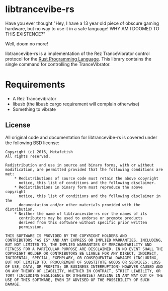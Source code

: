 # libtrancevibe-rs

Have you ever thought "Hey, I have a 13 year old piece of obscure
gaming hardware, but no way to use it in a safe language! WHY AM I
DOOMED TO THIS EXISTENCE?"

Well, doom no more!

libtrancevibe-rs is a implementation of the Rez TranceVibrator control
protocol for the [Rust Programming Language](http://www.rustlang.org).
This library contains the single command for controlling the
TranceVibrator.

# Requirements

- A Rez Trancevibrator
- libusb (the libusb cargo requirement will complain otherwise)
- Something to vibrate

## License

All original code and documentation for libtrancevibe-rs is
covered under the following BSD license:

    Copyright (c) 2016, Metafetish
    All rights reserved.

    Redistribution and use in source and binary forms, with or without
    modification, are permitted provided that the following conditions are met:
        * Redistributions of source code must retain the above copyright
          notice, this list of conditions and the following disclaimer.
        * Redistributions in binary form must reproduce the above copyright
          notice, this list of conditions and the following disclaimer in the
          documentation and/or other materials provided with the distribution.
        * Neither the name of libtrancevibe-rs nor the names of its
          contributors may be used to endorse or promote products
          derived from this software without specific prior written
          permission.

    THIS SOFTWARE IS PROVIDED BY THE COPYRIGHT HOLDERS AND
    CONTRIBUTORS "AS IS" AND ANY EXPRESS OR IMPLIED WARRANTIES, INCLUDING,
    BUT NOT LIMITED TO, THE IMPLIED WARRANTIES OF MERCHANTABILITY AND
    FITNESS FOR A PARTICULAR PURPOSE ARE DISCLAIMED. IN NO EVENT SHALL THE
    COPYRIGHT HOLDER OR CONTRIBUTORS BE LIABLE FOR ANY DIRECT, INDIRECT,
    INCIDENTAL, SPECIAL, EXEMPLARY, OR CONSEQUENTIAL DAMAGES (INCLUDING,
    BUT NOT LIMITED TO, PROCUREMENT OF SUBSTITUTE GOODS OR SERVICES; LOSS
    OF USE, DATA, OR PROFITS; OR BUSINESS INTERRUPTION) HOWEVER CAUSED AND
    ON ANY THEORY OF LIABILITY, WHETHER IN CONTRACT, STRICT LIABILITY, OR
    TORT (INCLUDING NEGLIGENCE OR OTHERWISE) ARISING IN ANY WAY OUT OF THE
    USE OF THIS SOFTWARE, EVEN IF ADVISED OF THE POSSIBILITY OF SUCH
    DAMAGE.
